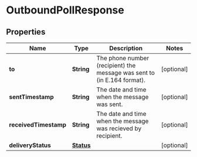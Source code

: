
# OutboundPollResponse

## Properties
Name | Type | Description | Notes
------------ | ------------- | ------------- | -------------
**to** | **String** | The phone number (recipient) the message was sent to (in E.164 format). |  [optional]
**sentTimestamp** | **String** | The date and time when the message was sent. |  [optional]
**receivedTimestamp** | **String** | The date and time when the message was recieved by recipient. |  [optional]
**deliveryStatus** | [**Status**](Status.md) |  |  [optional]



